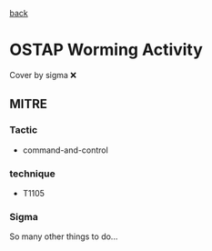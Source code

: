 [back](../index.md)
# OSTAP Worming Activity
Cover by sigma :x: 

## MITRE
### Tactic
  - command-and-control

### technique
  - T1105

### Sigma

 So many other things to do...